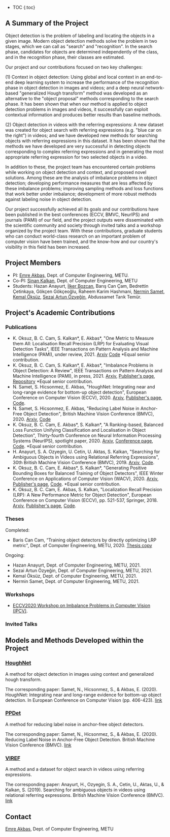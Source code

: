 
* TOC 
{:toc}

## A Summary of the Project

Object detection is the problem of labeling and locating the objects in a given image. Modern object detection methods solve the problem in two stages, which we can call as "search" and "recognition". In the search phase, candidates for objects are determined independently of the class, and in the recognition phase, their classes are estimated.

Our project and our contributions focused on two key challenges:

(1) Context in object detection: Using global and local context in an end-to-end deep learning system to increase the performance of the recognition phase in object detection in images and videos; and a deep neural network-based "generalized Hough transform" method was developed as an alternative to the "object proposal" methods corresponding to the search phase. It has been shown that when our method is applied to object detection problems in images and videos, it successfully can exploit contextual information and produces better results than baseline methods.

(2) Object detection in videos with the referring expressions: A new dataset was created for object search with referring expressions (e.g. "blue car on the right") in videos; and we have developed new methods for searching objects with referring expressions in this dataset. It has been shown that the methods we have developed are very successful in detecting objects corresponding to complex referring expressions and in generating the most appropriate referring expression for two selected objects in a video.

In addition to these, the project team has encountered certain problems while working on object detection and context, and proposed novel solutions. Among these are the analysis of imbalance problems in object detection; developing performance measures that are less affected by these imbalance problems; improving sampling methods and loss functions that work better under imbalance; development of more robust methods against labeling noise in object detection.

Our project successfully achieved all its goals and our contributions have been published in the best conferences (ECCV, BMVC, NeurIPS) and journals (PAMI) of our field, and the project outputs were disseminated with the scientific community and society through invited talks and a workshop organized by the project team. With these contributions, graduate students who can conduct world-class research on an important problem of computer vision have been trained, and the know-how and our country's visibility in this field has been increased.

## Project Members

* PI: [Emre Akbaş](https://user.ceng.metu.edu.tr/~emre/), Dept. of Computer Engineering, METU.
* Co-PI: [Sinan Kalkan](http://kovan.ceng.metu.edu.tr/~sinan/), Dept. of Computer Engineering, METU
* Students: Hazan Anayurt, [İlker Bozcan](https://bozcani.github.io/), Barış Can Çam, Bedrettin Çetinkaya, Gökçen Gökçeoğlu,  Raheem Karim Hashmani, [Nermin Samet](https://nerminsamet.github.io/), [Kemal Öksüz](https://kemaloksuz.github.io/), [Sezai Artun Özyeğin](https://user.ceng.metu.edu.tr/~artun/), Abdussamet Tarık Temür.

## Project's Academic Contributions

### Publications

* K. Oksuz, B. C. Cam, S. Kalkan*, E. Akbas*, "One Metric to Measure them All: Localisation Recall Precision (LRP) for Evaluating Visual Detection Tasks", IEEE Transactions on Pattern Analysis and Machine Intelligence (PAMI), under review, 2021. [Arxiv](https://arxiv.org/abs/2011.10772) [Code](https://github.com/kemaloksuz/LRP-Error) *Equal senior contribution.
* K. Oksuz, B. C. Cam, S. Kalkan*, E. Akbas*, "Imbalance Problems in Object Detection: A Review", IEEE Transactions on Pattern Analysis and Machine Intelligence (PAMI), in press, 2021. [Arxiv](https://arxiv.org/abs/1909.00169), [Publisher's page](https://ieeexplore.ieee.org/document/9042296), [Repository](https://github.com/kemaloksuz/ObjectDetectionImbalance) *Equal senior contribution.
* N. Samet, S. Hicsonmez, E. Akbas, "HoughNet: Integrating near and long-range evidence for bottom-up object detection", European Conference on Computer Vision (ECCV), 2020. [Arxiv](https://arxiv.org/abs/2007.02355), [Publisher's page](https://link.springer.com/chapter/10.1007/978-3-030-58595-2_25), [Code](https://github.com/nerminsamet/houghnet).
* N. Samet, S. Hicsonmez, E. Akbas, "Reducing Label Noise in Anchor-Free Object Detection", British Machine Vision Conference (BMVC), 2020. [Arxiv](https://arxiv.org/abs/2008.01167), [Code](https://github.com/nerminsamet/ppdet)
* K. Oksuz, B. C. Cam, E. Akbas*, S. Kalkan*, "A Ranking-based, Balanced Loss Function Unifying Classification and Localisation in Object Detection", Thirty-fourth Conference on Neural Information Processing Systems (NeurIPS), spotlight paper, 2020. [Arxiv](https://arxiv.org/abs/2009.13592), [Conference page](https://proceedings.neurips.cc/paper/2020/hash/b2eeb7362ef83deff5c7813a67e14f0a-Abstract.html), [Code](https://github.com/kemaloksuz/aLRPLoss). *Equal senior contribution.
* H. Anayurt, S. A. Ozyegin, U. Cetin, U. Aktas, S. Kalkan, "Searching for Ambiguous Objects in Videos using Relational Referring Expressions", 30th British Machine Vision Conference (BMVC), 2019. [Arxiv](https://arxiv.org/abs/1908.01189), [Code](https://github.com/hazananayurt/viref).
* K. Oksuz, B. C. Cam, E. Akbas*, S. Kalkan*, "Generating Positive Bounding Boxes for Balanced Training of Object Detectors", IEEE Winter Conference on Applications of Computer Vision (WACV), 2020. [Arxiv](https://arxiv.org/abs/1909.09777), [Publisher's page](https://www.computer.org/csdl/proceedings-article/wacv/2020/09093503/1jPbqXS57W0), [Code](https://github.com/kemaloksuz/BoundingBoxGenerator). *Equal senior contribution.
* K. Oksuz, B. C. Cam, E. Akbas, S. Kalkan, "Localization Recall Precision (LRP): A New Performance Metric for Object Detection", European Conference on Computer Vision (ECCV), pp. 521-537, Springer, 2018. [Arxiv](https://arxiv.org/abs/1807.01696), [Publisher's page](https://link.springer.com/chapter/10.1007/978-3-030-01234-2_31), [Code](https://github.com/cancam/LRP).

### Theses

Completed:
* Baris Can Cam, “Training object detectors by directly optimizing LRP metric", Dept. of Computer Engineering, METU, 2020. [Thesis copy](https://tez.yok.gov.tr/UlusalTezMerkezi/tezDetay.jsp?id=FHUZtNW2yRDWU3VWBud_mg&no=V55zHSMS2t6FuhgksIMJFg)

Ongoing:
* Hazan Anayurt, Dept. of Computer Engineering, METU, 2021.
* Sezai Artun Özyeğin, Dept. of Computer Engineering, METU, 2021.
* Kemal Öksüz, Dept. of Computer Engineering, METU, 2021.
* Nermin Samet, Dept. of Computer Engineering, METU, 2021. 

### Workshops

* [ECCV2020 Workshop on Imbalance Problems in Computer Vision (IPCV)](https://sites.google.com/view/ipcv2020/home).

### Invited Talks

## Models and Methods Developed within the Project

### [HoughNet](https://github.com/nerminsamet/houghnet) 

A method for object detection in images using context and generalized hough transform.

The corresponding paper: Samet, N., Hicsonmez, S., & Akbas, E. (2020). HoughNet: Integrating near and long-range evidence for bottom-up object detection. In European Conference on Computer Vision (pp. 406-423).  [link](https://link.springer.com/chapter/10.1007/978-3-030-58595-2_25)

### [PPDet](https://github.com/nerminsamet/ppdet)

A method for reducing label noise in anchor-free object detectors. 

The corresponding paper: Samet, N., Hicsonmez, S., & Akbas, E. (2020). Reducing Label Noise in Anchor-Free Object Detection. British Machine Vision Conference (BMVC). [link](https://www.bmvc2020-conference.com/conference/papers/paper_0737.html)

### [VIREF](https://github.com/hazananayurt/viref)

A method and a dataset for object search in videos using referring expressions. 

The corresponding paper: Anayurt, H., Ozyegin, S. A., Cetin, U., Aktas, U., & Kalkan, S. (2019). Searching for ambiguous objects in videos using relational referring expressions. British Machine Vision Conference (BMVC). [link](https://bmvc2019.org/wp-content/uploads/papers/0697-paper.pdf)

## Contact

[Emre Akbas](https://user.ceng.metu.edu.tr/~emre/), Dept. of Computer Engineering, METU
